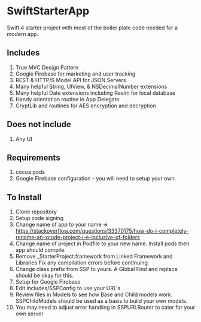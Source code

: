 # SwiftStarterApp

Swift 4 starter project with most of the boiler plate code needed for a modern app.

## Includes

1. True MVC Design Pattern
2. Google Firebase for marketing and user tracking
3. REST & HTTP/S Model API for JSON Servers
4. Many helpful String, UIView, & NSDecimalNumber extensions
5. Many helpful Date extensions including Realm for local database
6. Handy orientation routine in App Delegate
7. CryptLib and routines for AES encryption and decryption

## Does not include

1. Any UI

## Requirements

1. cocoa pods
2. Google Firebase configuration - you will need to setup your own.

## To Install

1. Clone repository
2. Setup code signing
3. Change name of app to your name => https://stackoverflow.com/questions/33370175/how-do-i-completely-rename-an-xcode-project-i-e-inclusive-of-folders
4. Change name of project in Podfile to your new name. Install pods then app should compile. 
5. Remove _StarterProject.framework from Linked Framework and Libraries
Fix any compilation errors before continuing
6. Change class prefix from SSP to yours. A Global Find and replace should be okay for this.
7. Setup for Google Firebase
8. Edit includes/SSPConfig to use your URL's
9. Review files in Models to see how Base and Child models work. SSPChildModels should be used as a basis to build your own models.
10. You may need to adjust error handling in SSPURLRouter to cater for your own server


